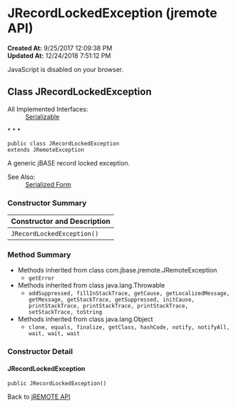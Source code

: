 # JRecordLockedException (jremote API)

**Created At:** 9/25/2017 12:09:38 PM  
**Updated At:** 12/24/2018 7:51:12 PM  

<noscript><div>JavaScript is disabled on your browser.</div></noscript><!-- ========= START OF TOP NAVBAR ======= -->
<!--   -->

## Class JRecordLockedException

<dl><dt>All Implemented Interfaces:</dt><dd><a href="http://java.sun.com/j2se/1.5.0/docs/api/java/io/Serializable.html?is-external=true" title="class or interface in java.io">Serializable</a></dd></dl>
* * *


```
public class JRecordLockedException
extends JRemoteException
```

A generic jBASE record locked exception.
<dl><dt><span class="seeLabel">See Also:</span></dt><dd><a href="../../../serialized-form.html#com.jbase.jremote.JRecordLockedException">Serialized Form</a></dd></dl>

<!--   -->

### Constructor Summary


| Constructor and Description<br> |
| --- |
| `JRecordLockedException()` <br> |




<!--   -->

### Method Summary

- <!--   -->Methods inherited from class com.jbase.jremote.JRemoteException
    - `getError`
- <!--   -->Methods inherited from class java.lang.Throwable
    - `addSuppressed, fillInStackTrace, getCause, getLocalizedMessage, getMessage, getStackTrace, getSuppressed, initCause, printStackTrace, printStackTrace, printStackTrace, setStackTrace, toString`
- <!--   -->Methods inherited from class java.lang.Object
    - `clone, equals, finalize, getClass, hashCode, notify, notifyAll, wait, wait, wait`

<!--   -->

### 


### Constructor Detail
<!--   -->
#### JRecordLockedException

```
public JRecordLockedException()
```
<!-- ========= END OF CLASS DATA ========= --><!-- ======= START OF BOTTOM NAVBAR ====== -->
<!--   -->


Back to [jREMOTE API](com_jbase_jremote_package-summary)


